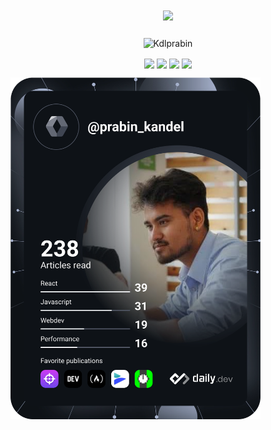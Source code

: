 
<h1 align="center">
  <a href="https://git.io/typing-svg">
    <img src="https://readme-typing-svg.herokuapp.com/?lines=Hello,+There!+👋;I+am+Prabin+Kandel....;Web+Developer+|+React;Nice+to+meet+you!&center=true&size=28">
  </a>
</h1
<hr>
<p align="center"><img align="center" src="https://github-readme-streak-stats.herokuapp.com/?user=Kdlprabin&" alt="Kdlprabin" /></p>

<p align="center">
<img align="center"  src="https://img.shields.io/badge/react-%2320232a.svg?style=for-the-badge&logo=react&logoColor=%2361DAFB" />

<img align="center"  src="https://img.shields.io/badge/javascript-%23323330.svg?style=for-the-badge&logo=javascript&logoColor=%23F7DF1E" />

<img align="center"  src ="https://img.shields.io/badge/Canva-%2300C4CC.svg?style=for-the-badge&logo=Canva&logoColor=white"/>

<img align="center"  src="https://img.shields.io/badge/UpWork-6FDA44?style=for-the-badge&logo=Upwork&logoColor=white" />
</p>

<img src="https://github.com/Kdlprabin/Kdlprabin/blob/main/devcard.svg" width="400" alt="Prabin Kandel's Dev Card"/>
